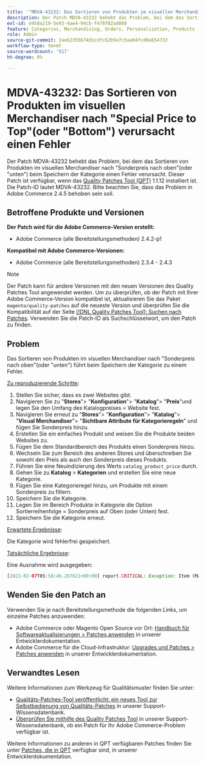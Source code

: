 ```yaml
---
title: '"MDVA-43232: Das Sortieren von Produkten im visuellen Merchandiser nach "Sonderpreis nach oben (oder unten)"verursacht einen Fehler.'
description: Der Patch MDVA-43232 behebt das Problem, bei dem das Sortieren von Produkten im visuellen Merchandiser nach "Sonderpreis nach oben"(oder "unten") beim Speichern der Kategorie einen Fehler verursacht. Dieser Patch ist verfügbar, wenn das [Quality Patches Tool (QPT)](/help/announcements/adobe-commerce-announcements/magento-quality-patches-released-new-tool-to-self-serve-quality-patches.md) 1.1.12 installiert ist. Die Patch-ID lautet MDVA-43232. Bitte beachten Sie, dass das Problem in Adobe Commerce 2.4.5 behoben sein soll.
exl-id: e958a219-5e93-4ae4-94cb-f478f82ad060
feature: Categories, Merchandising, Orders, Personalization, Products
role: Admin
source-git-commit: 2aeb2355b74d1cdfc62b5e7c5aa04fcd0a654733
workflow-type: tm+mt
source-wordcount: '517'
ht-degree: 0%

---
```


# MDVA-43232: Das Sortieren von Produkten im visuellen Merchandiser nach &quot;Special Price to Top&quot;(oder &quot;Bottom&quot;) verursacht einen Fehler

Der Patch MDVA-43232 behebt das Problem, bei dem das Sortieren von Produkten im visuellen Merchandiser nach &quot;Sonderpreis nach oben&quot;(oder &quot;unten&quot;) beim Speichern der Kategorie einen Fehler verursacht. Dieser Patch ist verfügbar, wenn das [Quality Patches Tool (QPT)](/help/announcements/adobe-commerce-announcements/magento-quality-patches-released-new-tool-to-self-serve-quality-patches.md) 1.1.12 installiert ist. Die Patch-ID lautet MDVA-43232. Bitte beachten Sie, dass das Problem in Adobe Commerce 2.4.5 behoben sein soll.

## Betroffene Produkte und Versionen

**Der Patch wird für die Adobe Commerce-Version erstellt:**

* Adobe Commerce (alle Bereitstellungsmethoden) 2.4.2-p1

**Kompatibel mit Adobe Commerce-Versionen:**

* Adobe Commerce (alle Bereitstellungsmethoden) 2.3.4 - 2.4.3

>[!NOTE]
>
>Der Patch kann für andere Versionen mit den neuen Versionen des Quality Patches Tool angewendet werden. Um zu überprüfen, ob der Patch mit Ihrer Adobe Commerce-Version kompatibel ist, aktualisieren Sie das Paket `magento/quality-patches` auf die neueste Version und überprüfen Sie die Kompatibilität auf der Seite [[!DNL Quality Patches Tool]: Suchen nach Patches](https://experienceleague.adobe.com/tools/commerce-quality-patches/index.html). Verwenden Sie die Patch-ID als Suchschlüsselwort, um den Patch zu finden.

## Problem

Das Sortieren von Produkten im visuellen Merchandiser nach &quot;Sonderpreis nach oben&quot;(oder &quot;unten&quot;) führt beim Speichern der Kategorie zu einem Fehler.

<u>Zu reproduzierende Schritte</u>:

1. Stellen Sie sicher, dass es zwei Websites gibt.
1. Navigieren Sie zu &quot;**Stores**&quot;> &quot;**Konfiguration**&quot;> &quot;**Katalog**&quot;> &quot;**Preis**&quot;und legen Sie den Umfang des Katalogpreises = Website fest.
1. Navigieren Sie erneut zu &quot;**Stores**&quot;> &quot;**Konfiguration**&quot;> &quot;**Katalog**&quot;> &quot;**Visual Merchandiser**&quot;> &quot;**Sichtbare Attribute für Kategorieregeln**&quot; und fügen Sie Sonderpreis hinzu.
1. Erstellen Sie ein einfaches Produkt und weisen Sie die Produkte beiden Websites zu.
1. Fügen Sie dem Standardbereich des Produkts einen Sonderpreis hinzu.
1. Wechseln Sie zum Bereich des anderen Stores und überschreiben Sie sowohl den Preis als auch den Sonderpreis dieses Produkts.
1. Führen Sie eine Neuindizierung des Werts `catalog_product_price` durch.
1. Gehen Sie zu **Katalog** > **Kategorien** und erstellen Sie eine neue Kategorie.
1. Fügen Sie eine Kategorieregel hinzu, um Produkte mit einem Sonderpreis zu filtern.
1. Speichern Sie die Kategorie.
1. Legen Sie im Bereich Produkte in Kategorie die Option Sortierreihenfolge = Sonderpreis auf Oben (oder Unten) fest.
1. Speichern Sie die Kategorie erneut.

<u>Erwartete Ergebnisse</u>:

Die Kategorie wird fehlerfrei gespeichert.

<u>Tatsächliche Ergebnisse</u>:

Eine Ausnahme wird ausgegeben:

```php
[2022-02-07T05:58:46.297621+00:00] report.CRITICAL: Exception: Item (Magento\Catalog\Model\Product\Interceptor) with the same ID "1" already exists. in /lib/internal/Magento/Framework/Data/Collection.php:407
```

## Wenden Sie den Patch an

Verwenden Sie je nach Bereitstellungsmethode die folgenden Links, um einzelne Patches anzuwenden:

* Adobe Commerce oder Magento Open Source vor Ort: [Handbuch für Softwareaktualisierungen > Patches anwenden](https://experienceleague.adobe.com/en/docs/commerce-operations/tools/quality-patches-tool/usage) in unserer Entwicklerdokumentation.
* Adobe Commerce für die Cloud-Infrastruktur: [Upgrades und Patches > Patches anwenden](https://experienceleague.adobe.com/en/docs/commerce-cloud-service/user-guide/develop/upgrade/apply-patches) in unserer Entwicklerdokumentation.

## Verwandtes Lesen

Weitere Informationen zum Werkzeug für Qualitätsmuster finden Sie unter:

* [Qualitäts-Patches-Tool veröffentlicht: ein neues Tool zur Selbstbedienung von Qualitäts-Patches](/help/announcements/adobe-commerce-announcements/magento-quality-patches-released-new-tool-to-self-serve-quality-patches.md) in unserer Support-Wissensdatenbank.
* [Überprüfen Sie mithilfe des Quality Patches Tool](/help/support-tools/patches-available-in-qpt-tool/check-patch-for-magento-issue-with-magento-quality-patches.md) in unserer Support-Wissensdatenbank, ob ein Patch für Ihr Adobe Commerce-Problem verfügbar ist.

Weitere Informationen zu anderen in QPT verfügbaren Patches finden Sie unter [Patches, die in QPT](https://experienceleague.adobe.com/tools/commerce-quality-patches/index.html) verfügbar sind, in unserer Entwicklerdokumentation.

